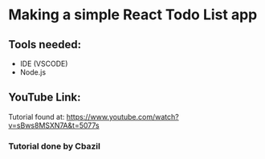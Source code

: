 # Making a simple React Todo List app

## Tools needed: 
- IDE (VSCODE)
- Node.js

## YouTube Link: 
Tutorial found at: https://www.youtube.com/watch?v=sBws8MSXN7A&t=5077s

### Tutorial done by Cbazil